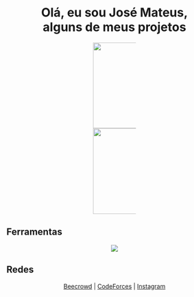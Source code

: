 
<h1 align="center" >Olá, eu sou José Mateus, <br> alguns de meus projetos</h1>

<div align="center" style="width: 100%; max-width: 100px; margin: auto;">
  <a href="https://github.com/Josmateussilva0110/Josmateussilva0110">
  <img height="200px" src="https://github-readme-stats.vercel.app/api/top-langs/?username=Josmateussilva0110&layout=compact&langs_count=7&theme=tokyonight"/>  
  <a href="https://github.com/anuraghazra/github-readme-stats">
  <img height="200px" src="https://github-readme-stats.vercel.app/api?username=Josmateussilva0110&theme=tokyonight&show_icons=true" />
  </a>
</div>  



## Ferramentas  
<p align="center">
  <a href="https://skillicons.dev">
    <img src="https://skillicons.dev/icons?i=cpp,mysql,postman,git,python,django,nodejs,javascript,html,css,flutter,dart&theme=dark" />
  </a>
</p>       
          
          

          
          
          
</div>

## Redes 

<div align="center">
  <a href="https://judge.beecrowd.com/pt/users/statistics/671939">Beecrowd</a> |
  <a href="https://codeforces.com/profile/mateus0110">CodeForces</a> |
  <a href="https://www.instagram.com/mateeus_siillva/">Instagram</a>
</div>
